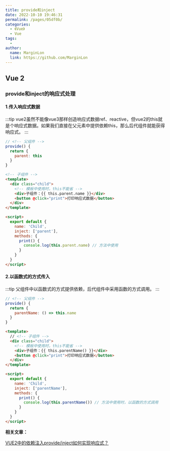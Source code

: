 ```yaml
---
title: provide和inject
date: 2022-10-10 19:46:31
permalink: /pages/05df0b/
categories:
  - 《Vue》
  - Vue
tags:
  - 
author: 
  name: MarginLon
  link: https://github.com/MarginLon
---
```


## Vue 2

### provide和inject的响应式处理

#### 1.传入响应式数据

:::tip
vue2虽然不能像vue3那样创造响应式数据ref、reactive，但vue2的this就是个响应式数据。如果我们直接在父元素中提供依赖this，那么后代组件就能获得响应式。
:::

```js
// <!-- 父组件 -->
provide() {
  return {
    parent: this
  }
}
```

```html
<!-- 子组件 -->
<template>
  <div class="child">
    <!-- 模板中使用时，this不能省 -->
    <div>子组件：{{ this.parent.name }}</div>
    <button @click="print">打印响应式数据</button>
  </div>
</template>

<script>
  export default {
    name: 'Child',
    inject: ['parent'],
    methods: {
      print() {
        console.log(this.parent.name) // 方法中使用
      }
    }
  }
</script>
```

#### 2.以函数式的方式传入

:::tip
父组件中以函数式的方式提供依赖，后代组件中采用函数的方式调用。
:::

```js
// <!-- 父组件 -->
provide() {
  return {
    parentName: () => this.name
  }
}
```

```html
<template>
  // <!-- 子组件 -->
  <div class="child">
    <!-- 模板中使用时，this不能省 -->
    <div>子组件：{{ this.parentName() }}</div>
    <button @click="print">打印响应式数据</button>
  </div>
</template>

<script>
  export default {
    name: 'Child',
    inject: ['parentName'],
    methods: {
      print() {
        console.log(this.parentName()) // 方法中使用时，以函数的方式调用
      }
    }
  }
</script>

```

**相关文章：**

[VUE2中的依赖注入provide/inject如何实现响应式？](https://juejin.cn/post/7051269498430554125)
